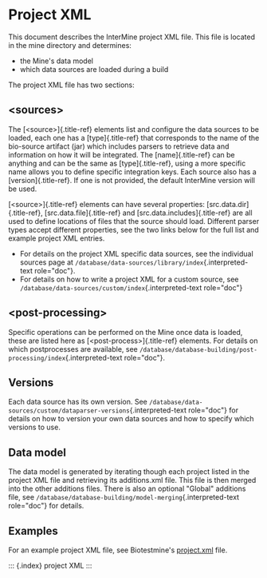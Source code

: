 Project XML
===========

This document describes the InterMine project XML file. This file is
located in the mine directory and determines:

-   the Mine\'s data model
-   which data sources are loaded during a build

The project XML file has two sections:

\<sources\>
-----------

The [\<source\>]{.title-ref} elements list and configure the data
sources to be loaded, each one has a [type]{.title-ref} that corresponds
to the name of the bio-source artifact (jar) which includes parsers to
retrieve data and information on how it will be integrated. The
[name]{.title-ref} can be anything and can be the same as
[type]{.title-ref}, using a more specific name allows you to define
specific integration keys. Each source also has a [version]{.title-ref}.
If one is not provided, the default InterMine version will be used.

[\<source\>]{.title-ref} elements can have several properties:
[src.data.dir]{.title-ref}, [src.data.file]{.title-ref} and
[src.data.includes]{.title-ref} are all used to define locations of
files that the source should load. Different parser types accept
different properties, see the two links below for the full list and
example project XML entries.

-   For details on the project XML specific data sources, see the
    individual sources page at
    `/database/data-sources/library/index`{.interpreted-text
    role="doc"}.
-   For details on how to write a project XML for a custom source, see
    `/database/data-sources/custom/index`{.interpreted-text role="doc"}

\<post-processing\>
-------------------

Specific operations can be performed on the Mine once data is loaded,
these are listed here as [\<post-process\>]{.title-ref} elements. For
details on which postprocesses are available, see
`/database/database-building/post-processing/index`{.interpreted-text
role="doc"}.

Versions
--------

Each data source has its own version. See
`/database/data-sources/custom/dataparser-versions`{.interpreted-text
role="doc"} for details on how to version your own data sources and how
to specify which versions to use.

Data model
----------

The data model is generated by iterating though each project listed in
the project XML file and retrieving its additions.xml file. This file is
then merged into the other additions files. There is also an optional
\"Global\" additions file, see
`/database/database-building/model-merging`{.interpreted-text
role="doc"} for details.

Examples
--------

For an example project XML file, see Biotestmine\'s
[project.xml](https://github.com/intermine/biotestmine/blob/master/data/project.xml)
file.

::: {.index}
project XML
:::
